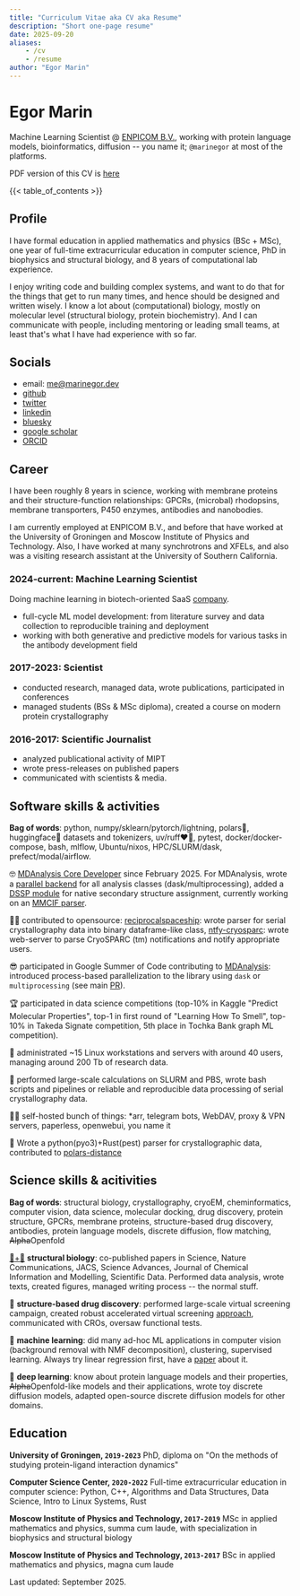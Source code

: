 ```yaml
---
title: "Curriculum Vitae aka CV aka Resume"
description: "Short one-page resume"
date: 2025-09-20
aliases:
    - /cv
    - /resume
author: "Egor Marin"
---
```


# Egor Marin
Machine Learning Scientist @ [ENPICOM B.V.](https://enpicom.com), working with protein language models, bioinformatics, diffusion -- you name it; `@marinegor` at most of the platforms.

PDF version of this CV is [here](/cv.pdf)

{{< table_of_contents >}}

## Profile

I have formal education in applied mathematics and physics (BSc + MSc), one year of full-time extracurricular education in computer science, PhD in biophysics and structural biology, and 8 years of computational lab experience.

I enjoy writing code and building complex systems, and want to do that for the things that get to run many times, and hence should be designed and written wisely. I know a lot about (computational) biology, mostly on molecular level (structural biology, protein biochemistry). And I can communicate with people, including mentoring or leading small teams, at least that's what I have had experience with so far.

## Socials

 - email: me@marinegor.dev
 - [github](https://github.com/marinegor)
 - [twitter](https://twitter.com/egor__marin)
 - [linkedin](https://www.linkedin.com/in/marinegor/)
 - [bluesky](https://bsky.app/profile/marinegor.bsky.social)
 - [google scholar](https://scholar.google.com/citations?user=FJbv9XcAAAAJ)
 - [ORCID](https://orcid.org/0000-0003-2369-1732)


## Career
I have been roughly 8 years in science, working with membrane proteins and their structure-function relationships: GPCRs, (microbal) rhodopsins, membrane transporters, P450 enzymes, antibodies and nanobodies.

I am currently employed at ENPICOM B.V., and before that have worked at the University of Groningen and Moscow Institute of Physics and Technology. Also, I have worked at many synchrotrons and XFELs, and also was a visiting research assistant at the University of Southern California.

### 2024-current: Machine Learning Scientist

Doing machine learning in biotech-oriented SaaS [company](https://enpicom.com).

 - full-cycle ML model development: from literature survey and data collection to reproducible training and deployment 
 - working with both generative and predictive models for various tasks in the antibody development field

### 2017-2023: Scientist

 - conducted research, managed data, wrote publications, participated in conferences
 - managed students (BSs & MSc diploma), created a course on modern protein crystallography

### 2016-2017: Scientific Journalist

 - analyzed publicational activity of MIPT
 - wrote press-releases on published papers
 - communicated with scientists & media.

## Software skills & activities

**Bag of words**: python, numpy/sklearn/pytorch/lightning, polars🫶, huggingface🤗 datasets and tokenizers, uv/ruff❤️‍🔥, pytest, docker/docker-compose, bash, mlflow, Ubuntu/nixos, HPC/SLURM/dask, prefect/modal/airflow.

🤓 [MDAnalysis Core Developer](https://www.mdanalysis.org/pages/team/) since February 2025. For MDAnalysis, wrote a [parallel backend](https://github.com/MDAnalysis/mdanalysis/pull/4162) for all analysis classes (dask/multiprocessing), added a [DSSP module](https://github.com/MDAnalysis/mdanalysis/pull/4304) for native secondary structure assignment, currently working on an [MMCIF parser](https://github.com/MDAnalysis/mdanalysis/pull/4712).

🧑‍💻 contributed to opensource: [reciprocalspaceship](https://github.com/rs-station/reciprocalspaceship): wrote parser for serial crystallography data into binary dataframe-like class, [ntfy-cryosparc](https://github.com/marinegor/ntfy_cryosparc/): wrote web-server to parse CryoSPARC (tm) notifications and notify appropriate users.

😎 participated in Google Summer of Code contributing to [MDAnalysis](https://github.com/MDAnalysis/mdanalysis/): introduced process-based parallelization to the library using `dask` or `multiprocessing` (see main [PR](https://github.com/marinegor/mdanalysis/tree/feature/dask-0)).

🏆 participated in data science competitions (top-10% in Kaggle "Predict Molecular Properties", top-1 in first round of "Learning How To Smell", top-10% in Takeda Signate competition, 5th place in Tochka Bank graph ML competition).

💾 administrated ~15 Linux workstations and servers with around 40 users, managing around 200 Tb of research data.

🍝 performed large-scale calculations on SLURM and PBS, wrote  bash scripts and pipelines or reliable and reproducible data processing of serial crystallography data.

🤷‍♂️ self-hosted bunch of things: *arr, telegram bots, WebDAV, proxy & VPN servers, paperless, openwebui, you name it

🦀 Wrote a python(pyo3)+Rust(pest) parser for crystallographic data, contributed to [polars-distance](https://github.com/ion-elgreco/polars-distance)


## Science skills & acitivities

**Bag of words**: structural biology, crystallography, cryoEM, cheminformatics, computer vision, data science, molecular docking, drug discovery, protein structure, GPCRs, membrane proteins, structure-based drug discovery, antibodies, protein language models, discrete diffusion, flow matching, ~~Alpha~~Openfold

[🧬+🥩](https://www.nature.com/articles/d41586-023-00674-1) **structural biology**: co-published papers in Science, Nature Communications, JACS, Science Advances, Journal of Chemical Information and Modelling, Scientific Data. Performed data analysis, wrote texts, created figures, managed writing process -- the normal stuff.

💊 **structure-based drug discovery**: performed large-scale virtual screening campaign, created robust accelerated virtual screening [approach](https://pubs.acs.org/doi/10.1021/acs.jcim.3c01661), communicated with CROs, oversaw functional tests.

🤖 **machine learning**: did many ad-hoc ML applications in computer vision (background removal with NMF decomposition), clustering, supervised learning. Always try linear regression first, have a [paper](https://pubs.acs.org/doi/10.1021/acs.jcim.3c01661) about it.

👾 **deep learning**: know about protein language models and their properties, ~~Alpha~~Openfold-like models and their applications, wrote toy discrete diffusion models, adapted open-source discrete diffusion models for other domains.

## Education

**University of Groningen, `2019-2023`**
PhD, diploma on "On the methods of studying protein-ligand interaction dynamics"

**Computer Science Center, `2020-2022`**
Full-time extracurricular education in computer science: Python, C++, Algorithms and Data Structures, Data Science, Intro to Linux Systems, Rust

**Moscow Institute of Physics and Technology, `2017-2019`**
MSc in applied mathematics and physics, summa cum laude, with specialization in biophysics and structural biology

**Moscow Institute of Physics and Technology, `2013-2017`**
BSc in applied mathematics and physics, magna cum laude


Last updated: September 2025.
